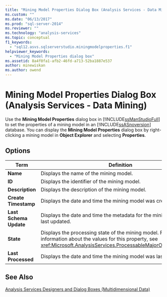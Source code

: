 ```yaml
---
title: "Mining Model Properties Dialog Box (Analysis Services - Data Mining) | Microsoft Docs"
ms.custom: ""
ms.date: "06/13/2017"
ms.prod: "sql-server-2014"
ms.reviewer: ""
ms.technology: "analysis-services"
ms.topic: conceptual
f1_keywords: 
  - "sql12.asvs.sqlserverstudio.miningmodelproperties.f1"
helpviewer_keywords: 
  - "Mining Model Properties dialog box"
ms.assetid: 8a4f0fa1-afb2-46fd-a713-52ba1887e537
author: minewiskan
ms.author: owend
---
```

# Mining Model Properties Dialog Box (Analysis Services - Data Mining)
  Use the **Mining Model Properties** dialog box in [!INCLUDE[ssManStudioFull](../includes/ssmanstudiofull-md.md)] to set the properties of a mining model in an [!INCLUDE[ssASnoversion](../includes/ssasnoversion-md.md)] database. You can display the **Mining Model Properties** dialog box by right-clicking a mining model in **Object Explorer** and selecting **Properties**.  
  
## Options  
  
|Term|Definition|  
|----------|----------------|  
|**Name**|Displays the name of the mining model.|  
|**ID**|Displays the identifier of the mining model.|  
|**Description**|Displays the description of the mining model.|  
|**Create Timestamp**|Displays the date and time the mining model was created.|  
|**Last Schema Update**|Displays the date and time the metadata for the mining model was last updated.|  
|**State**|Displays the processing state of the mining model. For more information about the values for this property, see <xref:Microsoft.AnalysisServices.ProcessableMajorObject.State%2A>.|  
|**Last Processed**|Displays the date and time the mining model was last processed.|  
  
## See Also  
 [Analysis Services Designers and Dialog Boxes &#40;Multidimensional Data&#41;](analysis-services-designers-and-dialog-boxes-multidimensional-data.md)  
  
  
